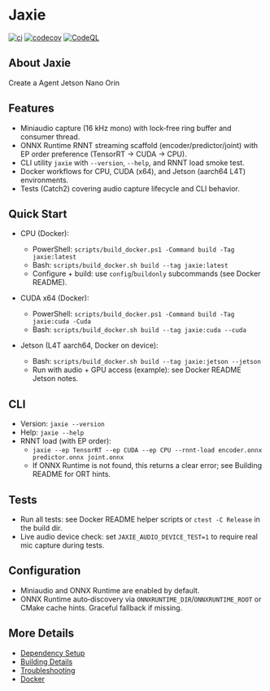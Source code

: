 # Jaxie

[![ci](https://github.com/Josue-Herrera/Jaxie/actions/workflows/ci.yml/badge.svg)](https://github.com/Josue-Herrera/Jaxie/actions/workflows/ci.yml)
[![codecov](https://codecov.io/gh/Josue-Herrera/Jaxie/branch/main/graph/badge.svg)](https://codecov.io/gh/Josue-Herrera/Jaxie)
[![CodeQL](https://github.com/Josue-Herrera/Jaxie/actions/workflows/codeql-analysis.yml/badge.svg)](https://github.com/Josue-Herrera/Jaxie/actions/workflows/codeql-analysis.yml)

## About Jaxie
Create a Agent Jetson Nano Orin


## Features

- Miniaudio capture (16 kHz mono) with lock‑free ring buffer and consumer thread.
- ONNX Runtime RNNT streaming scaffold (encoder/predictor/joint) with EP order preference (TensorRT → CUDA → CPU).
- CLI utility `jaxie` with `--version`, `--help`, and RNNT load smoke test.
- Docker workflows for CPU, CUDA (x64), and Jetson (aarch64 L4T) environments.
- Tests (Catch2) covering audio capture lifecycle and CLI behavior.

## Quick Start

- CPU (Docker):
  - PowerShell: `scripts/build_docker.ps1 -Command build -Tag jaxie:latest`
  - Bash: `scripts/build_docker.sh build --tag jaxie:latest`
  - Configure + build: use `config`/`buildonly` subcommands (see Docker README).

- CUDA x64 (Docker):
  - PowerShell: `scripts/build_docker.ps1 -Command build -Tag jaxie:cuda -Cuda`
  - Bash: `scripts/build_docker.sh build --tag jaxie:cuda --cuda`

- Jetson (L4T aarch64, Docker on device):
  - Bash: `scripts/build_docker.sh build --tag jaxie:jetson --jetson`
  - Run with audio + GPU access (example): see Docker README Jetson notes.

## CLI

- Version: `jaxie --version`
- Help: `jaxie --help`
- RNNT load (with EP order):
  - `jaxie --ep TensorRT --ep CUDA --ep CPU --rnnt-load encoder.onnx predictor.onnx joint.onnx`
  - If ONNX Runtime is not found, this returns a clear error; see Building README for ORT hints.

## Tests

- Run all tests: see Docker README helper scripts or `ctest -C Release` in the build dir.
- Live audio device check: set `JAXIE_AUDIO_DEVICE_TEST=1` to require real mic capture during tests.

## Configuration

- Miniaudio and ONNX Runtime are enabled by default.
- ONNX Runtime auto‑discovery via `ONNXRUNTIME_DIR`/`ONNXRUNTIME_ROOT` or CMake cache hints. Graceful fallback if missing.

## More Details

 * [Dependency Setup](README_dependencies.md)
 * [Building Details](README_building.md)
 * [Troubleshooting](README_troubleshooting.md)
 * [Docker](README_docker.md)
